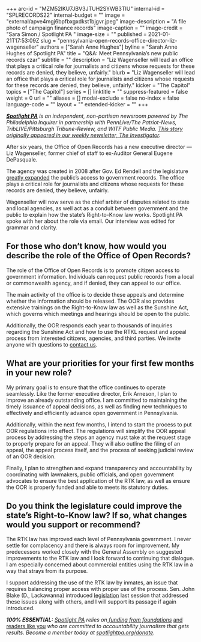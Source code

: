 +++
arc-id = "MZM52IKU7JBV3JTUH2SYWB3TIU"
internal-id = "SPLRECORDS22"
internal-budget = ""
image = "external/apve4mgj6bpfbxgxdkst1bjgvr.jpeg"
image-description = "A file photo of campaign finance records"
image-caption = ""
image-credit = "Sara Simon / Spotlight PA "
image-size = ""
published = 2021-01-21T17:53:09Z
slug = "pennsylvania-open-records-office-director-liz-wagenseller"
authors = ["Sarah Anne Hughes"]
byline = "Sarah Anne Hughes of Spotlight PA"
title = "Q&A: Meet Pennsylvania’s new public records czar"
subtitle = ""
description = "Liz Wagenseller will lead an office that plays a critical role for journalists and citizens whose requests for these records are denied, they believe, unfairly."
blurb = "Liz Wagenseller will lead an office that plays a critical role for journalists and citizens whose requests for these records are denied, they believe, unfairly."
kicker = "The Capitol"
topics = ["The Capitol"]
series = []
linktitle = ""
suppress-featured = false
weight = 0
url = ""
aliases = []
modal-exclude = false
no-index = false
language-code = ""
layout = ""
extended-kicker = ""
+++

<a href="https://lesspage.com/"><i><b>Spotlight PA</b></i></a><i> is an independent, non-partisan newsroom powered by The Philadelphia Inquirer in partnership with PennLive/The Patriot-News, TribLIVE/Pittsburgh Tribune-Review, and WITF Public Media. </i><a href="https://lesspage.com/newsletters" target=_blank><i>This story originally appeared in our weekly newsletter, The Investigator</i></a><i>.</i>

After six years, the Office of Open Records has a new executive director — Liz Wagenseller, former chief of staff to ex-Auditor General Eugene DePasquale.

The agency was created in 2008 after Gov. Ed Rendell and the legislature <a href="https://www.govtech.com/security/Director-Appointed-to-Pennsylvania-Office-of-Open_Records.html" target=_blank>greatly expanded</a> the public’s access to government records. The office plays a critical role for journalists and citizens whose requests for these records are denied, they believe, unfairly.

Wagenseller will now serve as the chief arbiter of disputes related to state and local agencies, as well act as a conduit between government and the public to explain how the state’s Right-to-Know law works. Spotlight PA spoke with her about the role via email. Our interview was edited for grammar and clarity.

## For those who don’t know, how would you describe the role of the Office of Open Records?

The role of the Office of Open Records is to promote citizen access to government information. Individuals can request public records from a local or commonwealth agency, and if denied, they can appeal to our office.

The main activity of the office is to decide these appeals and determine whether the information should be released. The OOR also provides extensive trainings on the Right-to-Know law as well as the Sunshine Act, which governs which meetings and hearings should be open to the public.

Additionally, the OOR responds each year to thousands of inquiries regarding the Sunshine Act and how to use the RTKL request and appeal process from interested citizens, agencies, and third parties. We invite anyone with questions to <a href="https://www.openrecords.pa.gov/" target=_blank>contact us</a>.

<script src="https://lesspage.com/embed.js" async></script><div data-spl-embed-version="1" data-spl-src="https://lesspage.com/embeds/donate/?teaser_text=Spotlight%20PA%20provides%20essential%2C%20public-service%20journalism%20thanks%20to%20readers%20like%20you.%20Help%20us%20continue%20that%20work."></div>


## What are your priorities for your first few months in your new role?

My primary goal is to ensure that the office continues to operate seamlessly. Like the former executive director, Erik Arneson, I plan to improve an already outstanding office. I am committed to maintaining the timely issuance of appeal decisions, as well as finding new techniques to effectively and efficiently advance open government in Pennsylvania.

Additionally, within the next few months, I intend to start the process to put OOR regulations into effect. The regulations will simplify the OOR appeal process by addressing the steps an agency must take at the request stage to properly prepare for an appeal. They will also outline the filing of an appeal, the appeal process itself, and the process of seeking judicial review of an OOR decision.

Finally, I plan to strengthen and expand transparency and accountability by coordinating with lawmakers, public officials, and open government advocates to ensure the best application of the RTK law, as well as ensure the OOR is properly funded and able to meets its statutory duties.

## Do you think the legislature could improve the state’s Right-to-Know law? If so, what changes would you support or recommend?

The RTK law has improved each level of Pennsylvania government. I never settle for complacency and there is always room for improvement. My predecessors worked closely with the General Assembly on suggested improvements to the RTK law and I look forward to continuing that dialogue. I am especially concerned about commercial entities using the RTK law in a way that strays from its purpose.

I support addressing the use of the RTK law by inmates, an issue that requires balancing proper access with proper use of the process. Sen. John Blake (D., Lackawanna) introduced <a href="https://www.legis.state.pa.us/cfdocs/Legis/CSM/showMemoPublic.cfm?chamber=S&SPick=20210&cosponId=33176">legislation</a> last session that addressed these issues along with others, and I will support its passage if again introduced.

<i><b>100% ESSENTIAL:</b></i><i> </i><a href="https://lesspage.com/"><i>Spotlight PA</i></a><i> relies on</i><a href="https://lesspage.com/support"><i> funding from foundations</i></a><i> </i><a href="https://lesspage.com/support">and readers like you</a><i> who are committed to accountability journalism that gets results. Become a member today at </i><a href="http://checkout.fundjournalism.org/memberform?org_id=spotlightpa&campaign=701f4000000TVuIAAW"><i>spotlightpa.org/donate</i></a><i>.</i>
